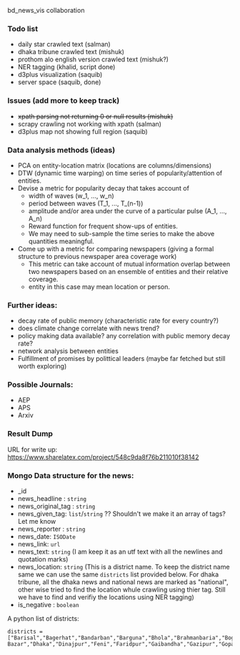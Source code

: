 bd_news_vis collaboration

### Todo list
- daily star crawled text (salman)
- dhaka tribune crawled text (mishuk)
- prothom alo english version crawled text (mishuk?)
- NER tagging (khalid, script done)
- d3plus visualization (saquib)
- server space (saquib, done)

### Issues (add more to keep track)
- ~~xpath parsing not returning 0 or null results (mishuk)~~
- scrapy crawling not working with xpath (salman)
- d3plus map not showing full region (saquib)

### Data analysis methods (ideas)
- PCA on entity-location matrix (locations are columns/dimensions)
- DTW (dynamic time warping) on time series of popularity/attention of entities.
- Devise a metric for popularity decay that takes account of
  - width of waves (w_1, ..., w_n)
  - period between waves (T_1, ..., T_(n-1))
  - amplitude and/or area under the curve of a particular pulse (A_1, ..., A_n)
  - Reward function for frequent show-ups of entities.
  - We may need to sub-sample the time series to make the above quantities meaningful.
- Come up with a metric for comparing newspapers (giving a formal structure to previous newspaper area coverage work)
  - This metric can take account of mutual information overlap between two newspapers based on an ensemble of entities and their relative coverage.
  - entity in this case may mean location or person.

### Further ideas:
- decay rate of public memory (characteristic rate for every country?)
- does climate change correlate with news trend?
- policy making data available? any correlation with public memory decay rate?
- network analysis between entities
- Fulfillment of promises by polittical leaders (maybe far fetched but still worth exploring)

### Possible Journals: 
- AEP
- APS
- Arxiv

### Result Dump
URL for write up: https://www.sharelatex.com/project/548c9da8f76b211010f38142

### Mongo Data structure for the news:

- _id
- news_headline : `string`
- news_original_tag : `string`
- news_given_tag: `list`/`string` ?? Shouldn't we make it an array of tags? Let me know
- news_reporter : `string`
- news_date: `ISODate`
- news_link: `url`
- news_text: `string` (I am keep it as an utf text with all the newlines and quotation marks)
- news_location: `string` (This is a district name. To keep the district name same we can use the same `districts` list provided below. For dhaka tribune, all the dhaka news and national news are marked as "national", other wise tried to find the location whule crawling using thier tag. Still we have to find and verifiy the locations using NER tagging)
- is_negative : `boolean`

A python list of districts:

```
districts = ["Barisal","Bagerhat","Bandarban","Barguna","Bhola","Brahmanbaria","Bogra","Chandpur","Chittagong","Chuadanga","Comilla","Coxs Bazar","Dhaka","Dinajpur","Feni","Faridpur","Gaibandha","Gazipur","Gopalganj","Habiganj","Jessore","Jhalakati","Jamalpur","Joypurhat","Jhenaidah","Kurigram","Khulna","Khagrachari","Kustia","Kishorganj","Laxmipur","Lalmonirhat","Madaripur","Magura","Meherpur","Moulvibazar","Mymensingh","Manikgonj","Munsiganj","Narail","Narayangonj","Noakhali","Naogaon","Narsingdi","Natore","Nawabgonj","Netrokona","Nilphamari","Pabna","Panchagarh","Patuakhali","Pirojpur","Rajshahi","Rajbari","Rangamati","Rangpur","Sylhet","Shariatpur","Satkhira","Sherpur","Sirajganj","Sunamgonj","Tangail","Thakurgaon"]
```
